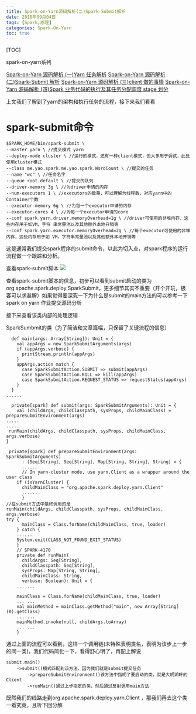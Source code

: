 ```yaml
---
title: Spark-on-Yarn源码解析(二)Spark-Submit解析
date: 2018年09月04日
tags: [Spark,原理]
categories: Spark-On-Yarn
toc: true
---
```


[TOC]

spark-on-yarn系列

[Spark-on-Yarn 源码解析 (一)Yarn 任务解析](http://www.gangtieguo.cn/2018/09/04/Spark-on-Yarn%E6%BA%90%E7%A0%81%E8%A7%A3%E6%9E%90(%E4%B8%80)Yarn%E4%BB%BB%E5%8A%A1%E8%A7%A3%E6%9E%90/)
[Spark-on-Yarn 源码解析 (二)Spark-Submit 解析](http://www.gangtieguo.cn/2018/09/04/Spark-on-Yarn%E6%BA%90%E7%A0%81%E8%A7%A3%E6%9E%90(%E4%BA%8C)Spark-Submit%E8%A7%A3%E6%9E%90/)
[Spark-on-Yarn 源码解析 (三)client 做的事情](http://www.gangtieguo.cn/2018/09/04/Spark-on-Yarn%E6%BA%90%E7%A0%81%E8%A7%A3%E6%9E%90(%E4%B8%89)client%E5%81%9A%E7%9A%84%E4%BA%8B%E6%83%85/)
[Spark-on-Yarn 源码解析 (四)Spark 业务代码的执行及其任务分配调度 stage 划分](http://www.gangtieguo.cn/2018/09/04/Spark-on-Yarn%E6%BA%90%E7%A0%81%E8%A7%A3%E6%9E%90(%E5%9B%9B)Spark%E4%B8%9A%E5%8A%A1%E4%BB%A3%E7%A0%81%E7%9A%84%E6%89%A7%E8%A1%8C%E5%8F%8A%E5%85%B6%E4%BB%BB%E5%8A%A1%E5%88%86%E9%85%8D%E8%B0%83%E5%BA%A6stage%E5%88%92%E5%88%86/)



上文我们了解到了yarn的架构和执行任务的流程，接下来我们看看

# spark-submit命令

    $SPARK_HOME/bin/spark-submit \
    --master yarn \ //提交模式 yarn
    --deploy-mode cluster \ //运行的模式，还有一种client模式，但大多用于调试，此处使用cluster模式
    --class me.yao.spark.me.yao.spark.WordCount \ //提交的任务
    --name "wc" \ //任务名字
    --queue root.default \ //提交的队列
    --driver-memory 3g \ //为driver申请的内存
    --num-executors 1 \ //executors的数量，可以理解为线程数，对应yarn中的Container个数
    --executor-memory 6g \ //为每一个executor申请的内存
    --executor-cores 4 \ //为每一个executor申请的core
    --conf spark.yarn.driver.memoryOverhead=1g \ //driver可使用的非堆内存，这些内存用于如VM，字符 串常量池以及其他额外本地开销等
    --conf spark.yarn.executor.memoryOverhead=2g \ //每个executor可使用的非堆内存，这些内存用于如 VM，字符串常量池以及其他额外本地开销等

这是通常我们提交spark程序的submit命令，以此为切入点，对spark程序的运行流程做一个跟踪和分析。
<!--more-->
查看spark-submit脚本
![](http://pebgsxjpj.bkt.clouddn.com/15359432887877.jpg)

查看spark-submit脚本的信息，初步可以看到submit启动的类为org.apache.spark.deploy.SparkSubmit，更多细节其实不重要（开个开玩，极客可以求甚解）如果觉得要深究一下为什么是submit的main方法的可以参考一下spark on yarn 作业提交源码分析



接下来查看该类内部的处理逻辑

SparkSumbmit的类（为了简洁和文章篇幅，只保留了关键流程的信息）

      def main(args: Array[String]): Unit = {
        val appArgs = new SparkSubmitArguments(args)
        if (appArgs.verbose) {
          printStream.println(appArgs)
        }
        appArgs.action match {
          case SparkSubmitAction.SUBMIT => submit(appArgs)
          case SparkSubmitAction.KILL => kill(appArgs)
          case SparkSubmitAction.REQUEST_STATUS => requestStatus(appArgs)
        }
      }
    ......
    
      private[spark] def submit(args: SparkSubmitArguments): Unit = {
        val (childArgs, childClasspath, sysProps, childMainClass) = 
    prepareSubmitEnvironment(args)
    .....
    .....
     runMain(childArgs, childClasspath, sysProps, childMainClass, args.verbose)
    }
    
     private[spark] def prepareSubmitEnvironment(args: SparkSubmitArguments)
          : (Seq[String], Seq[String], Map[String, String], String) = {
          ......
          // In yarn-cluster mode, use yarn.Client as a wrapper around the user class
        if (isYarnCluster) {
          childMainClass = "org.apache.spark.deploy.yarn.Client"
          .......
          }
    //在submit方法中最终调用的是
    runMain(childArgs, childClasspath, sysProps, childMainClass, args.verbose)
    try {
          mainClass = Class.forName(childMainClass, true, loader)
        } catch {
        ......
        System.exit(CLASS_NOT_FOUND_EXIT_STATUS)
        }
        // SPARK-4170
        private def runMain(
          childArgs: Seq[String],
          childClasspath: Seq[String],
          sysProps: Map[String, String],
          childMainClass: String,
          verbose: Boolean): Unit = {
        ... ...
        
        mainClass = Class.forName(childMainClass, true, loader)
        ... ...
        val mainMethod = mainClass.getMethod("main", new Array[String](0).getClass)
        ... ...
        mainMethod.invoke(null, childArgs.toArray)
        ... ...
        }

通过上面的流程可以看到，这样一个调用链(未特殊表明类名，表明为该步上一步的同一类)，我们代码简化一下，看得舒心明了，再配上解说

    submit.main()
        ->submit()模式匹配到该方法，因为我们就是submit提交任务
            ->prepareSubmitEnvironment()该方法中指明了要启动的类，就是大明湖畔的Client
            ->runMain()通过上步指定的类，然后通过反射调用main方法

既然我们的线路走到org.apache.spark.deploy.yarn.Client        ，那我们再去这个类一看究竟，且听下回分解

